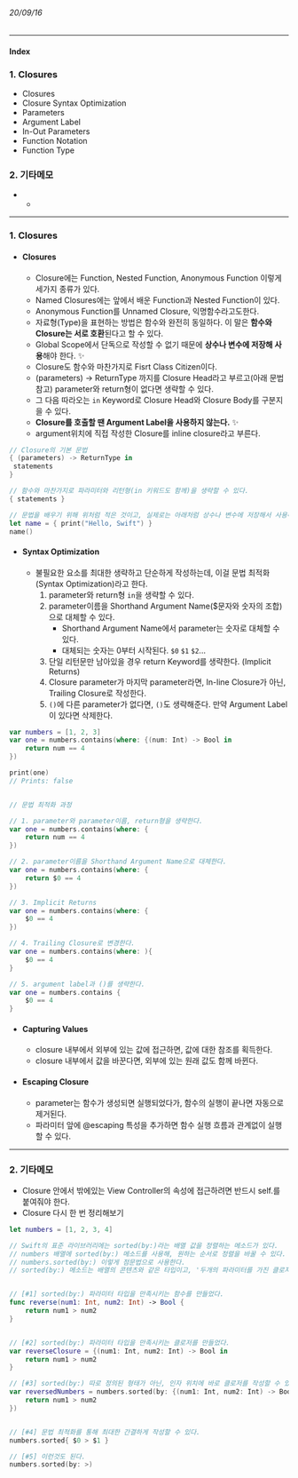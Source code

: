 ###### 20/09/16

------



#### Index

### **1. Closures**

-  Closures
-  Closure Syntax Optimization
-  Parameters
-  Argument Label
-  In-Out Parameters
-  Function Notation
-  Function Type



### **2.  기타메모**

- -



------



### **1.  Closures**

- #### Closures

  - Closure에는 Function, Nested Function, Anonymous Function 이렇게 세가지 종류가 있다.
  - Named Closures에는 앞에서 배운 Function과 Nested Function이 있다.
  - Anonymous Function를 Unnamed Closure, 익명함수라고도한다.
  - 자료형(Type)을 표현하는 방법은 함수와 완전히 동일하다. 이 말은 **함수와 Closure는 서로 호환**된다고 할 수 있다. 
  - Global Scope에서 단독으로 작성할 수 없기 때문에 **상수나 변수에 저장해 사용**해야 한다. ✨
  - Closure도 함수와 마찬가지로 Fisrt Class Citizen이다.
  - (parameters) -> ReturnType 까지를 Closure Head라고 부르고(아래 문법 참고) parameter와 return형이 없다면 생략할 수 있다.
  - 그 다음 따라오는 `in` Keyword로 Closure Head와 Closure Body를 구분지을 수 있다. 
  - **Closure를 호출할 땐 Argument Label을 사용하지 않는다.** ✨
  - argument위치에 직접 작성한 Closure를 inline closure라고 부른다.


```swift
// Closure의 기본 문법
{ (parameters) -> ReturnType in
 statements
}

// 함수와 마찬가지로 파라미터와 리턴형(in 키워드도 함께)을 생략할 수 있다.
{ statements }

// 문법을 배우기 위해 위처럼 적은 것이고, 실제로는 아래처럼 상수나 변수에 저장해서 사용해야 한다.
let name = { print("Hello, Swift") }
name()
```



- #### Syntax Optimization

  - 불필요한 요소를 최대한 생략하고 단순하게 작성하는데, 이걸 문법 최적화(Syntax Optimization)라고 한다.
    1. parameter와 return형 `in`을 생략할 수 있다.
    2. parameter이름을 Shorthand Argument Name($문자와 숫자의 조합)으로 대체할 수 있다.
       - Shorthand Argument Name에서  parameter는 숫자로 대체할 수 있다.
       -  대체되는 숫자는 0부터 시작된다.  `$0` `$1` `$2`...
    3. 단일 리턴문만 남아있을 경우 return Keyword를 생략한다. (Implicit Returns)
    4. Closure parameter가 마지막 parameter라면, In-line Closure가 아닌, Trailing Closure로 작성한다.
    5. `()`에 다른 parameter가 없다면, `()`도 생략해준다. 만약 Argument Label이 있다면 삭제한다.

```swift
var numbers = [1, 2, 3]
var one = numbers.contains(where: {(num: Int) -> Bool in
    return num == 4
})

print(one)
// Prints: false


// 문법 최적화 과정

// 1. parameter와 parameter이름, return형을 생략한다.
var one = numbers.contains(where: {
    return num == 4
})

// 2. parameter이름을 Shorthand Argument Name으로 대체한다.
var one = numbers.contains(where: {
    return $0 == 4
})

// 3. Implicit Returns
var one = numbers.contains(where: {
    $0 == 4
})

// 4. Trailing Closure로 변경한다.
var one = numbers.contains(where: ){
    $0 == 4
}

// 5. argument label과 ()를 생략한다.
var one = numbers.contains {
    $0 == 4
}
```



- #### Capturing Values

  - closure 내부에서 외부에 있는 값에 접근하면, 값에 대한 참조를 획득한다.
  - closure 내부에서 값을 바꾼다면, 외부에 있는 원래 값도 함께 바뀐다.



- #### Escaping Closure

  - parameter는 함수가 생성되면 실행되었다가, 함수의 실행이 끝나면 자동으로 제거된다.
  - 파라미터 앞에 @escaping 특성을 추가하면 함수 실행 흐름과 관계없이 실행할 수 있다.



------



### **2.  기타메모**

- Closure 안에서 밖에있는 View Controller의 속성에 접근하려면 반드시 self.를 붙여줘야 한다.
- Closure 다시 한 번 정리해보기

```swift
let numbers = [1, 2, 3, 4]

// Swift의 표준 라이브러리에는 sorted(by:)라는 배열 값을 정렬하는 메소드가 있다.
// numbers 배열에 sorted(by:) 메소드를 사용해, 원하는 순서로 정렬을 바꿀 수 있다.
// numbers.sorted(by:) 이렇게 점문법으로 사용한다.
// sorted(by:) 메소드는 배열의 콘텐츠와 같은 타입이고, '두개의 파라미터를 가진 클로저'를 파라미터로 사용한다.


// [#1] sorted(by:) 파라미터 타입을 만족시키는 함수를 만들었다.
func reverse(num1: Int, num2: Int) -> Bool {
    return num1 > num2
}


// [#2] sorted(by:) 파라미터 타입을 만족시키는 클로저를 만들었다.
var reverseClosure = {(num1: Int, num2: Int) -> Bool in
    return num1 > num2
}

// [#3] sorted(by:) 따로 정의된 형태가 아닌, 인자 위치에 바로 클로저를 작성할 수 있다.
var reversedNumbers = numbers.sorted(by: {(num1: Int, num2: Int) -> Bool in
    return num1 > num2
})


// [#4] 문법 최적화를 통해 최대한 간결하게 작성할 수 있다.
numbers.sorted{ $0 > $1 }

// [#5] 이런것도 된다.
numbers.sorted(by: >)
```


